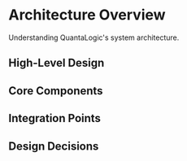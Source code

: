 # Architecture Overview

Understanding QuantaLogic's system architecture.

## High-Level Design

## Core Components

## Integration Points

## Design Decisions
